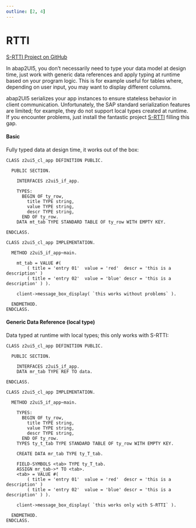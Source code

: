 ```yaml
---
outline: [2, 4]
---
```

# RTTI

<i class="fa-brands fa-github"></i> [S-RTTI Project on GitHub](https://github.com/sandraros/S-RTTI)

In abap2UI5, you don’t necessarily need to type your data model at design time, just work with generic data references and apply typing at runtime based on your program logic. This is for example useful for tables where, depending on user input, you may want to display different columns.<br>

abap2UI5 serializes your app instances to ensure stateless behavior in client communication. Unfortunately, the SAP standard serialization features are limited; for example, they do not support local types created at runtime. If you encounter problems, just install the fantastic project [S-RTTI](https://github.com/sandraros/S-RTTI) filling this gap.

#### Basic
Fully typed data at design time, it works out of the box:

```abap
CLASS z2ui5_cl_app DEFINITION PUBLIC.

  PUBLIC SECTION.

    INTERFACES z2ui5_if_app.

    TYPES:
      BEGIN OF ty_row,
        title TYPE string,
        value TYPE string,
        descr TYPE string,
      END OF ty_row.
    DATA mt_tab TYPE STANDARD TABLE OF ty_row WITH EMPTY KEY.

ENDCLASS.

CLASS z2ui5_cl_app IMPLEMENTATION.

  METHOD z2ui5_if_app~main.

    mt_tab = VALUE #(
        ( title = 'entry 01'  value = 'red'  descr = 'this is a description' )
        ( title = 'entry 02'  value = 'blue' descr = 'this is a description' ) ).

    client->message_box_display( `this works without problems` ).

  ENDMETHOD.
ENDCLASS.
```

#### Generic Data Reference (local type)
Data typed at runtime with local types; this only works with S-RTTI:
```abap
CLASS z2ui5_cl_app DEFINITION PUBLIC.

  PUBLIC SECTION.

    INTERFACES z2ui5_if_app.
    DATA mr_tab TYPE REF TO data.

ENDCLASS.

CLASS z2ui5_cl_app IMPLEMENTATION.

  METHOD z2ui5_if_app~main.

    TYPES:
      BEGIN OF ty_row,
        title TYPE string,
        value TYPE string,
        descr TYPE string,
      END OF ty_row.
    TYPES ty_t_tab TYPE STANDARD TABLE OF ty_row WITH EMPTY KEY.

    CREATE DATA mr_tab TYPE ty_T_tab.

    FIELD-SYMBOLS <tab> TYPE ty_T_tab.
    ASSIGN mr_tab->* TO <tab>.
    <tab> = VALUE #(
        ( title = 'entry 01'  value = 'red'  descr = 'this is a description' )
        ( title = 'entry 02'  value = 'blue' descr = 'this is a description' ) ).

    client->message_box_display( `this works only with S-RTTI` ).

  ENDMETHOD.
ENDCLASS.
```
